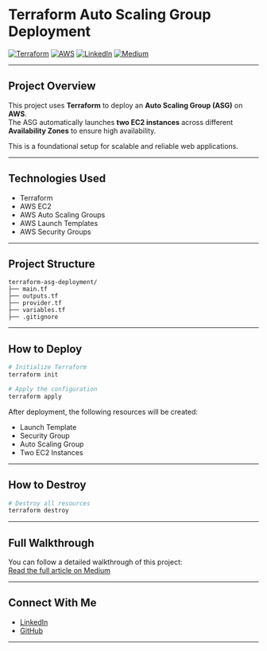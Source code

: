 # Terraform Auto Scaling Group Deployment

[![Terraform](https://img.shields.io/badge/Terraform-AWS-blueviolet?logo=terraform)](https://www.terraform.io/)
[![AWS](https://img.shields.io/badge/AWS-EC2-orange?logo=amazon-aws)](https://aws.amazon.com/ec2/)
[![LinkedIn](https://img.shields.io/badge/Connect-Salvatore-blue?logo=linkedin)](https://www.linkedin.com/in/salvatorefsanchez/)
[![Medium](https://img.shields.io/badge/Read-Article-black?logo=medium)](https://medium.com/@salvatoref) 

---

## Project Overview

This project uses **Terraform** to deploy an **Auto Scaling Group (ASG)** on **AWS**.  
The ASG automatically launches **two EC2 instances** across different **Availability Zones** to ensure high availability.

This is a foundational setup for scalable and reliable web applications.

---

## Technologies Used

- Terraform
- AWS EC2
- AWS Auto Scaling Groups
- AWS Launch Templates
- AWS Security Groups

---

## Project Structure

```
terraform-asg-deployment/
├── main.tf
├── outputs.tf
├── provider.tf
├── variables.tf
├── .gitignore
```

---

## How to Deploy

```bash
# Initialize Terraform
terraform init

# Apply the configuration
terraform apply
```

After deployment, the following resources will be created:
- Launch Template
- Security Group
- Auto Scaling Group
- Two EC2 Instances

---

## How to Destroy

```bash
# Destroy all resources
terraform destroy
```

---

## Full Walkthrough

You can follow a detailed walkthrough of this project:  
[Read the full article on Medium](https://medium.com/@salvatoref/building-an-auto-scaling-group-on-aws-with-terraform-b273ca4aa49e) <!-- Replace with your real Medium link -->

---

## Connect With Me

- [LinkedIn](https://www.linkedin.com/in/salvatorefsanchez/)
- [GitHub](https://github.com/salvatorefs)

---
